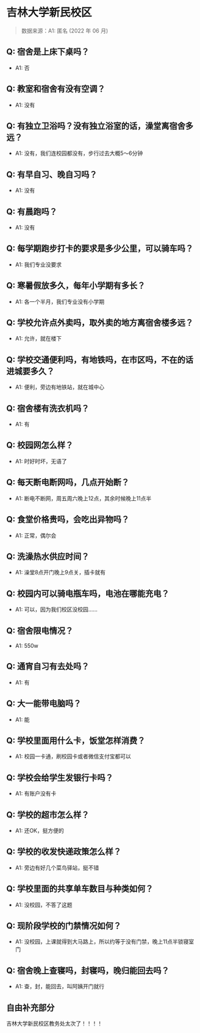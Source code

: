 # 吉林大学新民校区

> 数据来源：A1: 匿名 (2022 年 06 月)

## Q: 宿舍是上床下桌吗？

- A1: 否

## Q: 教室和宿舍有没有空调？

- A1: 没有

## Q: 有独立卫浴吗？没有独立浴室的话，澡堂离宿舍多远？

- A1: 没有，我们连校园都没有，步行过去大概5～6分钟

## Q: 有早自习、晚自习吗？

- A1: 没有

## Q: 有晨跑吗？

- A1: 没有

## Q: 每学期跑步打卡的要求是多少公里，可以骑车吗？

- A1: 我们专业没要求

## Q: 寒暑假放多久，每年小学期有多长？

- A1: 各一个半月，我们专业没有小学期

## Q: 学校允许点外卖吗，取外卖的地方离宿舍楼多远？

- A1: 允许，就在楼下

## Q: 学校交通便利吗，有地铁吗，在市区吗，不在的话进城要多久？

- A1: 便利，旁边有地铁站，就在城中心

## Q: 宿舍楼有洗衣机吗？

- A1: 有

## Q: 校园网怎么样？

- A1: 时好时坏，无语了

## Q: 每天断电断网吗，几点开始断？

- A1: 断电不断网，周五周六晚上12点，其余时候晚上11点半

## Q: 食堂价格贵吗，会吃出异物吗？

- A1: 正常，偶尔会

## Q: 洗澡热水供应时间？

- A1: 澡堂8点开门晚上9点关，插卡就有

## Q: 校园内可以骑电瓶车吗，电池在哪能充电？

- A1: 可以，因为我们校区没校园……

## Q: 宿舍限电情况？

- A1: 550w

## Q: 通宵自习有去处吗？

- A1: 有

## Q: 大一能带电脑吗？

- A1: 能

## Q: 学校里面用什么卡，饭堂怎样消费？

- A1: 校园一卡通，刷校园卡或者微信支付宝都可以

## Q: 学校会给学生发银行卡吗？

- A1: 有账户没有卡

## Q: 学校的超市怎么样？

- A1: 还OK，挺方便的

## Q: 学校的收发快递政策怎么样？

- A1: 旁边有好几个菜鸟驿站，挺不错

## Q: 学校里面的共享单车数目与种类如何？

- A1: 没校园，不答了这题

## Q: 现阶段学校的门禁情况如何？

- A1: 没校园，上课就得到大马路上，所以约等于没有门禁，晚上11点半锁寝室门

## Q: 宿舍晚上查寝吗，封寝吗，晚归能回去吗？

- A1: 查，封，能回去，叫阿姨开门就行

## 自由补充部分

吉林大学新民校区教务处太次了！！！！